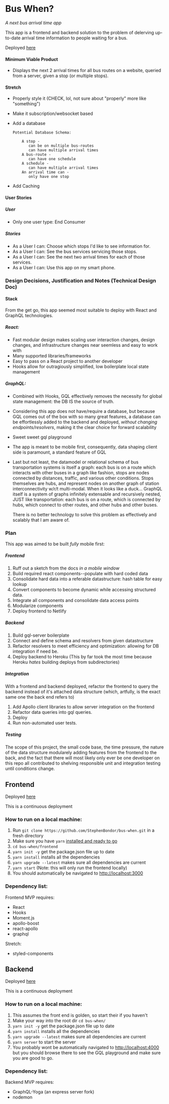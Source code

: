# Bus When?

_A next bus arrival time app_

This app is a frontend and backend solution to the problem of delerving
up-to-date arrival time information to people waiting for a bus.

Deployed [here](https://epic-euclid-7b3828.netlify.com)

#### Minimum Viable Product

-   Displays the next 2 arrival times for all bus routes on a website, queried
    from a server, given a stop (or multiple stops).

#### Stretch

-   Properly style it (CHECK, lol, not sure about "properly" more like
    "something")
-   Make it subscription/websocket based
-   Add a database

        Potential Database Schema:

        	A stop -
        	   can be on multiple bus-routes
        	   can have multiple arrival times
        	A bus-route -
        	   can have one schedule
        	A schedule -
        	   can have multiple arrival times
        	An arrival time can -
        	   only have one stop

-   Add Caching

#### User Stories

##### User

-   Only one user type: End Consumer

##### Stories

-   As a User I can: Choose which stops I'd like to see information for.
-   As a User I can: See the bus services servicing those stops.
-   As a User I can: See the next two arrival times for each of those services.
-   As a User I can: Use this app on my smart phone.

### Design Decisions, Justification and Notes (Technical Design Doc)

#### Stack

From the get go, this app seemed most suitable to deploy with React and GraphQL
technologies.

##### React:

-   Fast modular design makes scaling user interaction changes, design changes,
    and infrastructure changes near seemless and easy to work with
-   Many supported libraries/frameworks
-   Easy to pass on a React project to another developer
-   Hooks allow for outragiously simplified, low boilerplate local state
    management

##### GraphQL:

-   Combined with Hooks, GQL effectively removes the necessity for global state
    management: the DB IS the source of truth.
-   Considering this app does not have/require a database, but because GQL comes
    out of the box with so many great features, a database can be effortlessly
    added to the backend and deployed, _without changing endpoints/resolvers_,
    making it the clear choice for forward scalability
-   Sweet sweet gql playground
-   The app is meant to be mobile first, consequently, data shaping client side
    is paramount, a standard feature of GQL
-   Last but not least, the datamodel or relational schema of bus transportation
    systems is itself a graph: each bus is on a route which interacts with other
    buses in a graph like fashion, stops are nodes connected by distances,
    traffic, and various other conditions. Stops themselves are hubs, and
    represent nodes on another graph of station interconnectivity w/r/t
    multi-modal. When it looks like a duck... GraphQL itself is a system of
    graphs infinitely extensable and recursively nested, JUST like
    transportation: each bus is on a route, which is connected by hubs, which
    connect to other routes, and other hubs and other buses.

    There is no better technology to solve this problem as effectively and
    scalably that I am aware of.

### Plan

This app was aimed to be built _fully_ mobile first:

##### Frontend

1. Ruff out a sketch from the docs _in a mobile window_
1. Build required react components--populate with hard coded data
1. Consolidate hard data into a referable datastructure: hash table for easy
   lookup
1. Convert components to become dynamic while accessing structured data.
1. Integrate all components and consolidate data access points
1. Modularize components
1. Deploy frontend to Netlify

##### Backend

1. Build gql-server boilerplate
1. Connect and define schema and resolvers from given datastructure
1. Refactor resolvers to meet efficiency and optimization: allowing for DB
   integration if need be.
1. Deploy backend to Heroku (This by far took the most time because Heroku
   _hates_ building deploys from subdirectories)

##### Integration

With a frontend and backend deployed, refactor the frontend to query the backend
instead of it's attached data structure (which, artfully, is the exact same one
the back end refers to)

1. Add Apollo client libraries to allow server integration on the frontend
1. Refactor data queries into gql queries.
1. Deploy
1. Run non-automated user tests.

##### Testing

The scope of this project, the small code base, the time pressure, the nature of
the data structure modularely adding features from the frontend to the back, and
the fact that there will most likely only ever be one developer on this repo all
contributed to shelving responsible unit and integration testing until
conditions change.

## Frontend

Deployed [here](https://epic-euclid-7b3828.netlify.com)

This is a continuous deployment

### How to run on a local machine:

1. Run `git clone https://github.com/StephenBondor/bus-when.git` in a fresh
   directory
2. Make sure you have `yarn`
   [installed and ready to go](https://yarnpkg.com/lang/en/docs/install/)
3. `cd bus-when/frontend`
4. `yarn init -y` get the package.json file up to date
5. `yarn install` installs all the dependencies
6. `yarn upgrade --latest` makes sure all dependencies are current
7. `yarn start` (Note: this will only run the frontend locally)
8. You should automatically be navigated to
   [http://localhost:3000](http://localhost:3000)

### Dependency list:

Frontend MVP requires:

-   React
-   Hooks
-   Moment.js
-   apollo-boost
-   react-apollo
-   graphql

Stretch:

-   styled-components

## Backend

Deployed [here](https://frozen-crag-20790.herokuapp.com)

This is a continuous deployment

### How to run on a local machine:

1. This assumes the front end is golden, so start their if you haven't
2. Make your way into the root dir `cd bus-when/`
3. `yarn init -y` get the package.json file up to date
4. `yarn install` installs all the dependencies
5. `yarn upgrade --latest` makes sure all dependencies are current
6. `yarn server` to start the server
7. You probably wont be automatically navigated to
   [http://localhost:4000](http://localhost:4000) but you should browse there to
   see the GQL playground and make sure you are good to go.

### Dependency list:

Backend MVP requires:

-   GraphQL-Yoga (an express server fork)
-   nodemon
